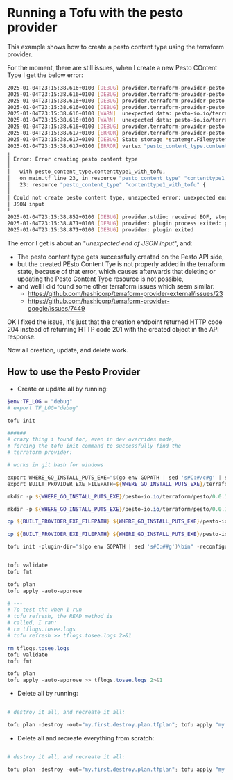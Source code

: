 # Running a Tofu with the pesto provider

This example shows how to create a pesto content type using the terraform provider.

For the moment, there are still issues, when I create a new Pesto COntent Type I get the below error:

```bash
2025-01-04T23:15:38.616+0100 [DEBUG] provider.terraform-provider-pesto.exe: PESTO API CLIENT GO - CREATE PESTO CONTENT TYPE - here is the API Response Body returned from Pesto API: [] : tf_resource_type=pesto_content_type tf_rpc=ApplyResourceChange @caller=C:/Users/Utilisateur/go/pkg/mod/github.com/3forges/pesto-api-client-go@v0.0.12/pestocontenttypes.go:121 @module=pesto tf_provider_addr=pesto-io.io/terraform/pesto tf_req_id=cc8bc2a7-5ba2-7ace-96e9-b6f773f15868 timestamp="2025-01-04T23:15:38.616+0100"
2025-01-04T23:15:38.616+0100 [DEBUG] provider.terraform-provider-pesto.exe: PESTO API CLIENT GO - CREATE PESTO CONTENT TYPE - Is the API Response Body returned from Pesto API NIL ?: NO API Response Body object is not NIL: @caller=C:/Users/Utilisateur/go/pkg/mod/github.com/3forges/pesto-api-client-go@v0.0.12/pestocontenttypes.go:130 @module=pesto tf_provider_addr=pesto-io.io/terraform/pesto tf_req_id=cc8bc2a7-5ba2-7ace-96e9-b6f773f15868 tf_resource_type=pesto_content_type tf_rpc=ApplyResourceChange timestamp="2025-01-04T23:15:38.616+0100"
2025-01-04T23:15:38.616+0100 [DEBUG] provider.terraform-provider-pesto.exe: CONTENT TYPE RESOURCE - CREATE - here is the tfsdk response object: &{{tftypes.Object["description":tftypes.String, "frontmatter_definition":tftypes.String, "id":tftypes.String, "last_updated":tftypes.String, "name":tftypes.String, "project_id":tftypes.String]<null> {map[description:{<nil> true false false false    [] [] <nil>} frontmatter_definition:{<nil> true false false false    [] [] <nil>} id:{<nil> false false true false    [] [{}] <nil>} last_updated:{<nil> false false true false    [] [] <nil>} name:{<nil> true false false false    [] [] <nil>} project_id:{<nil> true false false false    [] [] <nil>}] map[]    0}} 0xc000412168 []}: tf_rpc=ApplyResourceChange @caller=C:/Users/Utilisateur/terraform-provider-pesto/internal/provider/content_type_resource.go:157 tf_provider_addr=pesto-io.io/terraform/pesto tf_req_id=cc8bc2a7-5ba2-7ace-96e9-b6f773f15868 tf_resource_type=pesto_content_type @module=pesto timestamp="2025-01-04T23:15:38.616+0100"
2025-01-04T23:15:38.616+0100 [DEBUG] provider.terraform-provider-pesto.exe: CONTENT TYPE RESOURCE - CREATE - here is the content type returned from Pesto API: <nil>: @caller=C:/Users/Utilisateur/terraform-provider-pesto/internal/provider/content_type_resource.go:158 @module=pesto tf_provider_addr=pesto-io.io/terraform/pesto tf_rpc=ApplyResourceChange tf_req_id=cc8bc2a7-5ba2-7ace-96e9-b6f773f15868 tf_resource_type=pesto_content_type timestamp="2025-01-04T23:15:38.616+0100"
2025-01-04T23:15:38.616+0100 [WARN]  unexpected data: pesto-io.io/terraform/pesto:stdout="PESTO API CLIENT GO - CREATE PESTO CONTENT TYPE - here is the API Response Body returned from Pesto API: []"
2025-01-04T23:15:38.616+0100 [WARN]  unexpected data: pesto-io.io/terraform/pesto:stdout="PESTO API CLIENT GO - CREATE PESTO CONTENT TYPE - Is the API Response Body returned from Pesto API NIL ?: NO API Response Body object is not NIL"
2025-01-04T23:15:38.616+0100 [DEBUG] provider.terraform-provider-pesto.exe: CONTENT TYPE RESOURCE - CREATE - Is the content type returned from Pesto API NIL ?: YES pesto content type object is NIL!: @caller=C:/Users/Utilisateur/terraform-provider-pesto/internal/provider/content_type_resource.go:167 tf_provider_addr=pesto-io.io/terraform/pesto tf_req_id=cc8bc2a7-5ba2-7ace-96e9-b6f773f15868 tf_rpc=ApplyResourceChange tf_resource_type=pesto_content_type @module=pesto timestamp="2025-01-04T23:15:38.616+0100"
2025-01-04T23:15:38.617+0100 [ERROR] provider.terraform-provider-pesto.exe: Response contains error diagnostic: tf_req_id=cc8bc2a7-5ba2-7ace-96e9-b6f773f15868 tf_proto_version=6.6 tf_resource_type=pesto_content_type diagnostic_detail="Could not create pesto content type, unexpected error: unexpected end of JSON input" diagnostic_severity=ERROR @caller=C:/Users/Utilisateur/go/pkg/mod/github.com/hashicorp/terraform-plugin-go@v0.23.0/tfprotov6/internal/diag/diagnostics.go:58 diagnostic_summary="Error creating pesto content type" tf_provider_addr=pesto-io.io/terraform/pesto tf_rpc=ApplyResourceChange @module=sdk.proto timestamp="2025-01-04T23:15:38.616+0100"
2025-01-04T23:15:38.617+0100 [DEBUG] State storage *statemgr.Filesystem declined to persist a state snapshot
2025-01-04T23:15:38.617+0100 [ERROR] vertex "pesto_content_type.contenttype1_with_tofu" error: Error creating pesto content type
╷
│ Error: Error creating pesto content type
│
│   with pesto_content_type.contenttype1_with_tofu,
│   on main.tf line 23, in resource "pesto_content_type" "contenttype1_with_tofu":
│   23: resource "pesto_content_type" "contenttype1_with_tofu" {
│
│ Could not create pesto content type, unexpected error: unexpected end of
│ JSON input
╵
2025-01-04T23:15:38.852+0100 [DEBUG] provider.stdio: received EOF, stopping recv loop: err="rpc error: code = Unavailable desc = error reading from server: EOF"
2025-01-04T23:15:38.871+0100 [DEBUG] provider: plugin process exited: path=/Users/Utilisateur/go/bin/terraform-provider-pesto.exe pid=7024
2025-01-04T23:15:38.871+0100 [DEBUG] provider: plugin exited

```

The error I get is about an "_unexpected end of JSON input_", and:
* The pesto content type gets successfully created on the Pesto API side, 
* but the created PEsto Content Tye is not properly added in the terraform state, because of that error, which causes afterwards that deleting or updating the Pesto Content Type resource is not possible,
* and well I did found some other terraform issues which seem similar:
  * <https://github.com/hashicorp/terraform-provider-external/issues/23>
  * <https://github.com/hashicorp/terraform-provider-google/issues/7449>


OK I fixed the issue, it's just that the creation endpoint returned HTTP code 204 instead of returning HTTP code 201 with the created object in the API response.

Now all creation, update, and delete work.

## How to use the Pesto Provider

* Create or update all by running:

```Powershell
$env:TF_LOG = "debug"
# export TF_LOG="debug"

tofu init

######
# crazy thing i found for, even in dev overrides mode, 
# forcing the tofu init command to successfully find the 
# terraform provider:

# works in git bash for windows

export WHERE_GO_INSTALL_PUTS_EXE="$(go env GOPATH | sed 's#C:#/c#g' | sed 's#\\#/#g')/bin"
export BUILT_PROVIDER_EXE_FILEPATH=${WHERE_GO_INSTALL_PUTS_EXE}/terraform-provider-pesto.exe

mkdir -p ${WHERE_GO_INSTALL_PUTS_EXE}/pesto-io.io/terraform/pesto/0.0.1/windows_386/

mkdir -p ${WHERE_GO_INSTALL_PUTS_EXE}/pesto-io.io/terraform/pesto/0.0.1/windows_amd64/

cp ${BUILT_PROVIDER_EXE_FILEPATH} ${WHERE_GO_INSTALL_PUTS_EXE}/pesto-io.io/terraform/pesto/0.0.1/windows_386/terraform-provider-pesto_v0.0.1_windows_386.exe

cp ${BUILT_PROVIDER_EXE_FILEPATH} ${WHERE_GO_INSTALL_PUTS_EXE}/pesto-io.io/terraform/pesto/0.0.1/windows_amd64/terraform-provider-pesto_v0.0.1_windows_amd64.exe

tofu init -plugin-dir="$(go env GOPATH | sed 's#C:##g')\bin" -reconfigure -backend-config=./.secrets/s3.backend.conf


tofu validate
tofu fmt

tofu plan
tofu apply -auto-approve

# ---
# To test tht when I run 
# tofu refresh, the READ method is
# called, I ran:
# rm tflogs.tosee.logs
# tofu refresh >> tflogs.tosee.logs 2>&1

rm tflogs.tosee.logs
tofu validate
tofu fmt

tofu plan
tofu apply -auto-approve >> tflogs.tosee.logs 2>&1
```

* Delete all by running:

```Powershell

# destroy it all, and recreate it all:

tofu plan -destroy -out="my.first.destroy.plan.tfplan"; tofu apply "my.first.destroy.plan.tfplan";

```

* Delete all and recreate everything from scratch:

```Powershell

# destroy it all, and recreate it all:

tofu plan -destroy -out="my.first.destroy.plan.tfplan"; tofu apply "my.first.destroy.plan.tfplan"; tofu plan -out="my.first.plan.tfplan"; tofu apply -auto-approve "my.first.plan.tfplan"

```

